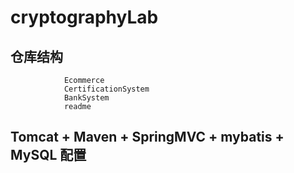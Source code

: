 # cryptographyLab

## 仓库结构
                Ecommerce
                CertificationSystem
                BankSystem
                readme
## Tomcat + Maven + SpringMVC + mybatis + MySQL 配置
